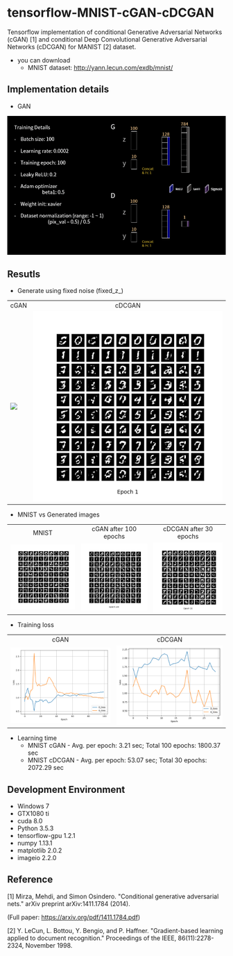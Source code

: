 # tensorflow-MNIST-cGAN-cDCGAN
Tensorflow implementation of conditional Generative Adversarial Networks (cGAN) [1] and conditional Deep Convolutional Generative Adversarial Networks (cDCGAN) for MANIST [2] dataset.

* you can download
  - MNIST dataset: http://yann.lecun.com/exdb/mnist/
 
 ## Implementation details
* GAN

![GAN](tensorflow_cGAN.png)
 
## Resutls
* Generate using fixed noise (fixed_z_)

<table align='center'>
<tr align='center'>
<td> cGAN </td>
<td> cDCGAN </td>
</tr>
<tr>
<td><img src = 'MNIST_cGAN_results/MNIST_cGAN_generation_animation.gif'>
<td><img src = 'MNIST_cDCGAN_results/MNIST_cDCGAN_generation_animation.gif'>
</tr>
</table>

* MNIST vs Generated images

<table align='center'>
<tr align='center'>
<td> MNIST </td>
<td> cGAN after 100 epochs </td>
<td> cDCGAN after 30 epochs </td>
</tr>
<tr>
<td><img src = 'MNIST_cGAN_results/raw_MNIST_10.png'>
<td><img src = 'MNIST_cGAN_results/MNIST_cGAN_100.png'>
<td><img src = 'MNIST_cDCGAN_results/MNIST_cDCGAN_30.png'>
</tr>
</table>

* Training loss

<table align='center'>
<tr align='center'>
<td> cGAN </td>
<td> cDCGAN </td>
</tr>
<tr>
<td><img src = 'MNIST_cGAN_results/MNIST_cGAN_train_hist.png'>
<td><img src = 'MNIST_cDCGAN_results/MNIST_cDCGAN_train_hist.png'>
</tr>
</table>

* Learning time
    * MNIST cGAN - Avg. per epoch: 3.21 sec; Total 100 epochs: 1800.37 sec
    * MNIST cDCGAN - Avg. per epoch: 53.07 sec; Total 30 epochs: 2072.29 sec

## Development Environment

* Windows 7
* GTX1080 ti
* cuda 8.0
* Python 3.5.3
* tensorflow-gpu 1.2.1
* numpy 1.13.1
* matplotlib 2.0.2
* imageio 2.2.0

## Reference

[1] Mirza, Mehdi, and Simon Osindero. "Conditional generative adversarial nets." arXiv preprint arXiv:1411.1784 (2014).

(Full paper: https://arxiv.org/pdf/1411.1784.pdf)

[2] Y. LeCun, L. Bottou, Y. Bengio, and P. Haffner. "Gradient-based learning applied to document recognition." Proceedings of the IEEE, 86(11):2278-2324, November 1998.
